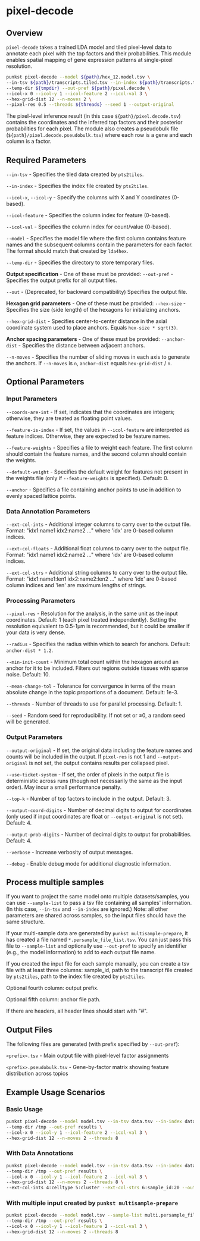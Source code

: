 # pixel-decode

## Overview

`pixel-decode` takes a trained LDA model and tiled pixel-level data to annotate each pixel with the top factors and their probabilities. This module enables spatial mapping of gene expression patterns at single-pixel resolution.

```bash
punkst pixel-decode --model ${path}/hex_12.model.tsv \
--in-tsv ${path}/transcripts.tiled.tsv --in-index ${path}/transcripts.tiled.index \
--temp-dir ${tmpdir} --out-pref ${path}/pixel.decode \
--icol-x 0 --icol-y 1 --icol-feature 2 --icol-val 3 \
--hex-grid-dist 12 --n-moves 2 \
--pixel-res 0.5 --threads ${threads} --seed 1 --output-original
```

The pixel-level inference result (in this case `${path}/pixel.decode.tsv`) contains the coordinates and the inferred top factors and their posterior probabilities for each pixel. The module also creates a pseudobulk file (`${path}/pixel.decode.pseudobulk.tsv`) where each row is a gene and each column is a factor.

## Required Parameters

`--in-tsv` - Specifies the tiled data created by `pts2tiles`.

`--in-index` - Specifies the index file created by `pts2tiles`.

`--icol-x`, `--icol-y` - Specify the columns with X and Y coordinates (0-based).

`--icol-feature` - Specifies the column index for feature (0-based).

`--icol-val` - Specifies the column index for count/value (0-based).

`--model` - Specifies the model file where the first column contains feature names and the subsequent columns contain the parameters for each factor. The format should match that created by `lda4hex`.

`--temp-dir` - Specifies the directory to store temporary files.

**Output specification** - One of these must be provided:
`--out-pref` - Specifies the output prefix for all output files.

`--out` - (Deprecated, for backward compatibility) Specifies the output file.

**Hexagon grid parameters** - One of these must be provided:
`--hex-size` - Specifies the size (side length) of the hexagons for initializing anchors.

`--hex-grid-dist` - Specifies center-to-center distance in the axial coordinate system used to place anchors. Equals `hex-size * sqrt(3)`.

**Anchor spacing parameters** - One of these must be provided:
`--anchor-dist` - Specifies the distance between adjacent anchors.

`--n-moves` - Specifies the number of sliding moves in each axis to generate the anchors. If `--n-moves` is `n`, `anchor-dist` equals `hex-grid-dist` / `n`.

## Optional Parameters

### Input Parameters

`--coords-are-int` - If set, indicates that the coordinates are integers; otherwise, they are treated as floating point values.

`--feature-is-index` - If set, the values in `--icol-feature` are interpreted as feature indices. Otherwise, they are expected to be feature names.

`--feature-weights` - Specifies a file to weight each feature. The first column should contain the feature names, and the second column should contain the weights.

`--default-weight` - Specifies the default weight for features not present in the weights file (only if `--feature-weights` is specified). Default: 0.

`--anchor` - Specifies a file containing anchor points to use in addition to evenly spaced lattice points.

### Data Annotation Parameters

`--ext-col-ints` - Additional integer columns to carry over to the output file. Format: "idx1:name1 idx2:name2 ..." where 'idx' are 0-based column indices.

`--ext-col-floats` - Additional float columns to carry over to the output file. Format: "idx1:name1 idx2:name2 ..." where 'idx' are 0-based column indices.

`--ext-col-strs` - Additional string columns to carry over to the output file. Format: "idx1:name1:len1 idx2:name2:len2 ..." where 'idx' are 0-based column indices and 'len' are maximum lengths of strings.

### Processing Parameters

`--pixel-res` - Resolution for the analysis, in the same unit as the input coordinates. Default: 1 (each pixel treated independently). Setting the resolution equivalent to 0.5-1μm is recommended, but it could be smaller if your data is very dense.

`--radius` - Specifies the radius within which to search for anchors. Default: `anchor-dist * 1.2`.

`--min-init-count` - Minimum total count within the hexagon around an anchor for it to be included. Filters out regions outside tissues with sparse noise. Default: 10.

`--mean-change-tol` - Tolerance for convergence in terms of the mean absolute change in the topic proportions of a document. Default: 1e-3.

`--threads` - Number of threads to use for parallel processing. Default: 1.

`--seed` - Random seed for reproducibility. If not set or ≤0, a random seed will be generated.

### Output Parameters

`--output-original` - If set, the original data including the feature names and counts will be included in the output. If `pixel-res` is not 1 and `--output-original` is not set, the output contains results per collapsed pixel.

`--use-ticket-system` - If set, the order of pixels in the output file is deterministic across runs (though not necessarily the same as the input order). May incur a small performance penalty.

`--top-k` - Number of top factors to include in the output. Default: 3.

`--output-coord-digits` - Number of decimal digits to output for coordinates (only used if input coordinates are float or `--output-original` is not set). Default: 4.

`--output-prob-digits` - Number of decimal digits to output for probabilities. Default: 4.

`--verbose` - Increase verbosity of output messages.

`--debug` - Enable debug mode for additional diagnostic information.

## Process multiple samples

If you want to project the same model onto multiple datasets/samples, you can use `--sample-list` to pass a tsv file containing all samples' information. (In this case, `--in-tsv` and `--in-index` are ignored.)
Note: all other parameters are shared across samples, so the input files should have the same structure.

If your multi-sample data are generated by `punkst multisample-prepare`, it has created a file named `*.persample_file_list.tsv`. You can just pass this file to `--sample-list` and optionally use `--out-pref` to specify an identifier (e.g., the model information) to add to each output file name.

If you created the input file for each sample manually, you can create a tsv file with at least three columns:
sample_id, path to the transcript file created by `pts2tiles`, path to the index file created by `pts2tiles`.

Optional fourth column: output prefix.

Optional fifth column: anchor file path.

If there are headers, all header lines should start with "#".

## Output Files

The following files are generated (with prefix specified by `--out-pref`):

`<prefix>.tsv` - Main output file with pixel-level factor assignments

`<prefix>.pseudobulk.tsv` - Gene-by-factor matrix showing feature distribution across topics

## Example Usage Scenarios

### Basic Usage
```bash
punkst pixel-decode --model model.tsv --in-tsv data.tsv --in-index data.index \
--temp-dir /tmp --out-pref results \
--icol-x 0 --icol-y 1 --icol-feature 2 --icol-val 3 \
--hex-grid-dist 12 --n-moves 2 --threads 8
```

### With Data Annotations
```bash
punkst pixel-decode --model model.tsv --in-tsv data.tsv --in-index data.index \
--temp-dir /tmp --out-pref results \
--icol-x 0 --icol-y 1 --icol-feature 2 --icol-val 3 \
--hex-grid-dist 12 --n-moves 2 --threads 8 \
--ext-col-ints 4:celltype 5:cluster --ext-col-strs 6:sample_id:20 --output-original
```

### With multiple input created by `punkst multisample-prepare`
```bash
punkst pixel-decode --model model.tsv --sample-list multi.persample_file_list.tsv \
--temp-dir /tmp --out-pref results \
--icol-x 0 --icol-y 1 --icol-feature 2 --icol-val 3 \
--hex-grid-dist 12 --n-moves 2 --threads 8
```
